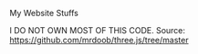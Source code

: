 My Website Stuffs



I DO NOT OWN MOST OF THIS CODE. Source: https://github.com/mrdoob/three.js/tree/master
